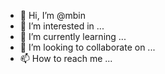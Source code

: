 - 👋 Hi, I’m @mbin
- 👀 I’m interested in ...
- 🌱 I’m currently learning ...
- 💞️ I’m looking to collaborate on ...
- 📫 How to reach me ...

<!---
mbin/mbin is a ✨ special ✨ repository because its `README.md` (this file) appears on your GitHub profile.
You can click the Preview link to take a look at your changes.
--->
